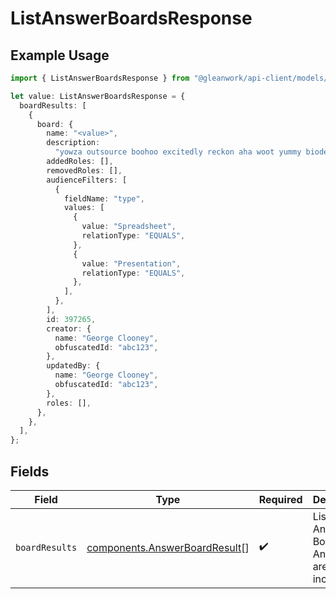 # ListAnswerBoardsResponse

## Example Usage

```typescript
import { ListAnswerBoardsResponse } from "@gleanwork/api-client/models/components";

let value: ListAnswerBoardsResponse = {
  boardResults: [
    {
      board: {
        name: "<value>",
        description:
          "yowza outsource boohoo excitedly reckon aha woot yummy biodegradable",
        addedRoles: [],
        removedRoles: [],
        audienceFilters: [
          {
            fieldName: "type",
            values: [
              {
                value: "Spreadsheet",
                relationType: "EQUALS",
              },
              {
                value: "Presentation",
                relationType: "EQUALS",
              },
            ],
          },
        ],
        id: 397265,
        creator: {
          name: "George Clooney",
          obfuscatedId: "abc123",
        },
        updatedBy: {
          name: "George Clooney",
          obfuscatedId: "abc123",
        },
        roles: [],
      },
    },
  ],
};
```

## Fields

| Field                                                                          | Type                                                                           | Required                                                                       | Description                                                                    |
| ------------------------------------------------------------------------------ | ------------------------------------------------------------------------------ | ------------------------------------------------------------------------------ | ------------------------------------------------------------------------------ |
| `boardResults`                                                                 | [components.AnswerBoardResult](../../models/components/answerboardresult.md)[] | :heavy_check_mark:                                                             | List of all Answer Boards, no Answers are included.                            |